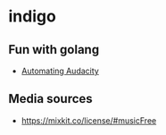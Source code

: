 # indigo

## Fun with golang

- [Automating Audacity](aud/README.md)

## Media sources
- https://mixkit.co/license/#musicFree